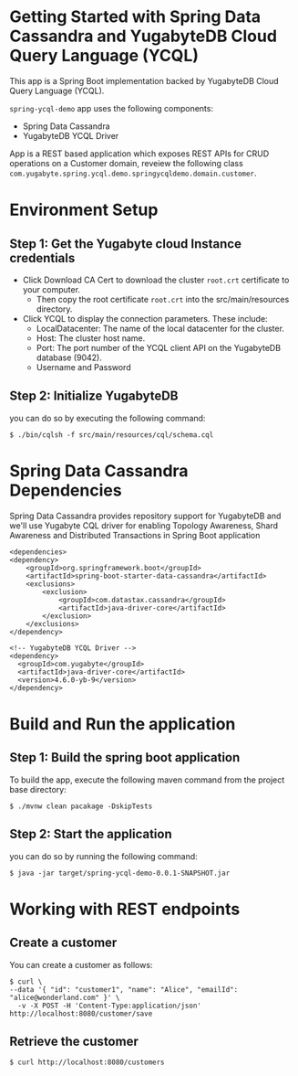 # Getting Started with Spring Data Cassandra and YugabyteDB Cloud Query Language (YCQL)

This app is a Spring Boot implementation backed by YugabyteDB Cloud Query Language (YCQL). 

`spring-ycql-demo` app uses the following components:

- Spring Data Cassandra
- YugabyteDB YCQL Driver

App is a REST based application which exposes REST APIs for CRUD operations on a Customer domain, reveiew the following class `com.yugabyte.spring.ycql.demo.springycqldemo.domain.customer`. 


# Environment Setup


## Step 1: Get the Yugabyte cloud Instance credentials

- Click Download CA Cert to download the cluster `root.crt` certificate to your computer.
     - Then copy the root certificate `root.crt` into the src/main/resources directory.
- Click YCQL to display the connection parameters. These include:
     - LocalDatacenter: The name of the local datacenter for the cluster.
     - Host: The cluster host name. 
     - Port: The port number of the YCQL client API on the YugabyteDB database (9042).
     - Username and Password


## Step 2: Initialize YugabyteDB

you can do so by executing the following command:

```
$ ./bin/cqlsh -f src/main/resources/cql/schema.cql
```


# Spring Data Cassandra Dependencies

Spring Data Cassandra provides repository support for YugabyteDB and we'll use Yugabyte CQL driver for enabling Topology Awareness, Shard Awareness and Distributed Transactions in Spring Boot application 

```
<dependencies>
<dependency>
    <groupId>org.springframework.boot</groupId>
    <artifactId>spring-boot-starter-data-cassandra</artifactId>
    <exclusions>
        <exclusion>
            <groupId>com.datastax.cassandra</groupId>
            <artifactId>java-driver-core</artifactId>
        </exclusion>
    </exclusions>
</dependency>

<!-- YugabyteDB YCQL Driver -->
<dependency>
  <groupId>com.yugabyte</groupId>
  <artifactId>java-driver-core</artifactId>
  <version>4.6.0-yb-9</version>
</dependency>
```

# Build and Run the application

## Step 1: Build the spring boot application

To build the app, execute the following maven command from the project base directory:

```
$ ./mvnw clean pacakage -DskipTests
```

## Step 2: Start the application

you can do so by running the following command:

```
$ java -jar target/spring-ycql-demo-0.0.1-SNAPSHOT.jar
```

# Working with REST endpoints

## Create a customer

You can create a customer as follows:
```
$ curl \
--data '{ "id": "customer1", "name": "Alice", "emailId": "alice@wonderland.com" }' \
  -v -X POST -H 'Content-Type:application/json' http://localhost:8080/customer/save
```

##  Retrieve the customer

```
$ curl http://localhost:8080/customers
```
